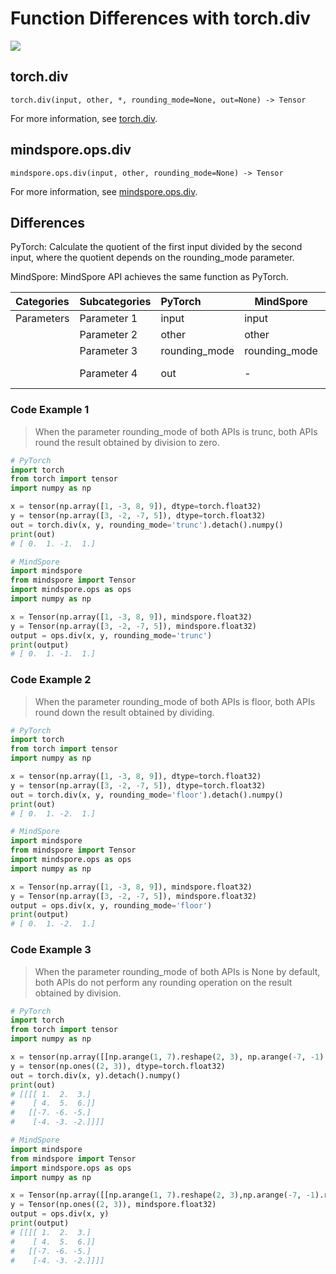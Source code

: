# Function Differences with torch.div

<a href="https://gitee.com/mindspore/docs/blob/master/docs/mindspore/source_en/note/api_mapping/pytorch_diff/div.md" target="_blank"><img src="https://mindspore-website.obs.cn-north-4.myhuaweicloud.com/website-images/master/resource/_static/logo_source_en.png"></a>

## torch.div

```text
torch.div(input, other, *, rounding_mode=None, out=None) -> Tensor
```

For more information, see [torch.div](https://pytorch.org/docs/1.8.1/generated/torch.div.html).

## mindspore.ops.div

```text
mindspore.ops.div(input, other, rounding_mode=None) -> Tensor
```

For more information, see [mindspore.ops.div](https://mindspore.cn/docs/en/master/api_python/ops/mindspore.ops.div.html).

## Differences

PyTorch: Calculate the quotient of the first input divided by the second input, where the quotient depends on the rounding_mode parameter.

MindSpore: MindSpore API achieves the same function as PyTorch.

| Categories | Subcategories |PyTorch | MindSpore | Difference |
|:----|-----|:--------------|-----------|-----------------------------------|
| Parameters | Parameter 1 | input    | input  | -   |
| | Parameter 2 | other         | other  | -  |
| | Parameter 3 | rounding_mode | rounding_mode | -   |
| | Parameter 4 | out           | -    |Not involved |

### Code Example 1

> When the parameter rounding_mode of both APIs is trunc, both APIs round the result obtained by division to zero.

```python
# PyTorch
import torch
from torch import tensor
import numpy as np

x = tensor(np.array([1, -3, 8, 9]), dtype=torch.float32)
y = tensor(np.array([3, -2, -7, 5]), dtype=torch.float32)
out = torch.div(x, y, rounding_mode='trunc').detach().numpy()
print(out)
# [ 0.  1. -1.  1.]

# MindSpore
import mindspore
from mindspore import Tensor
import mindspore.ops as ops
import numpy as np

x = Tensor(np.array([1, -3, 8, 9]), mindspore.float32)
y = Tensor(np.array([3, -2, -7, 5]), mindspore.float32)
output = ops.div(x, y, rounding_mode='trunc')
print(output)
# [ 0.  1. -1.  1.]
```

### Code Example 2

> When the parameter rounding_mode of both APIs is floor, both APIs round down the result obtained by dividing.

```python
# PyTorch
import torch
from torch import tensor
import numpy as np

x = tensor(np.array([1, -3, 8, 9]), dtype=torch.float32)
y = tensor(np.array([3, -2, -7, 5]), dtype=torch.float32)
out = torch.div(x, y, rounding_mode='floor').detach().numpy()
print(out)
# [ 0.  1. -2.  1.]

# MindSpore
import mindspore
from mindspore import Tensor
import mindspore.ops as ops
import numpy as np

x = Tensor(np.array([1, -3, 8, 9]), mindspore.float32)
y = Tensor(np.array([3, -2, -7, 5]), mindspore.float32)
output = ops.div(x, y, rounding_mode='floor')
print(output)
# [ 0.  1. -2.  1.]
```

### Code Example 3

> When the parameter rounding_mode of both APIs is None by default, both APIs do not perform any rounding operation on the result obtained by division.

```python
# PyTorch
import torch
from torch import tensor
import numpy as np

x = tensor(np.array([[np.arange(1, 7).reshape(2, 3), np.arange(-7, -1).reshape(2, 3)]]), dtype=torch.float32)
y = tensor(np.ones((2, 3)), dtype=torch.float32)
out = torch.div(x, y).detach().numpy()
print(out)
# [[[[ 1.  2.  3.]
#    [ 4.  5.  6.]]
#   [[-7. -6. -5.]
#    [-4. -3. -2.]]]]

# MindSpore
import mindspore
from mindspore import Tensor
import mindspore.ops as ops
import numpy as np

x = Tensor(np.array([[np.arange(1, 7).reshape(2, 3),np.arange(-7, -1).reshape(2, 3)]]), mindspore.float32)
y = Tensor(np.ones((2, 3)), mindspore.float32)
output = ops.div(x, y)
print(output)
# [[[[ 1.  2.  3.]
#    [ 4.  5.  6.]]
#   [[-7. -6. -5.]
#    [-4. -3. -2.]]]]
```
